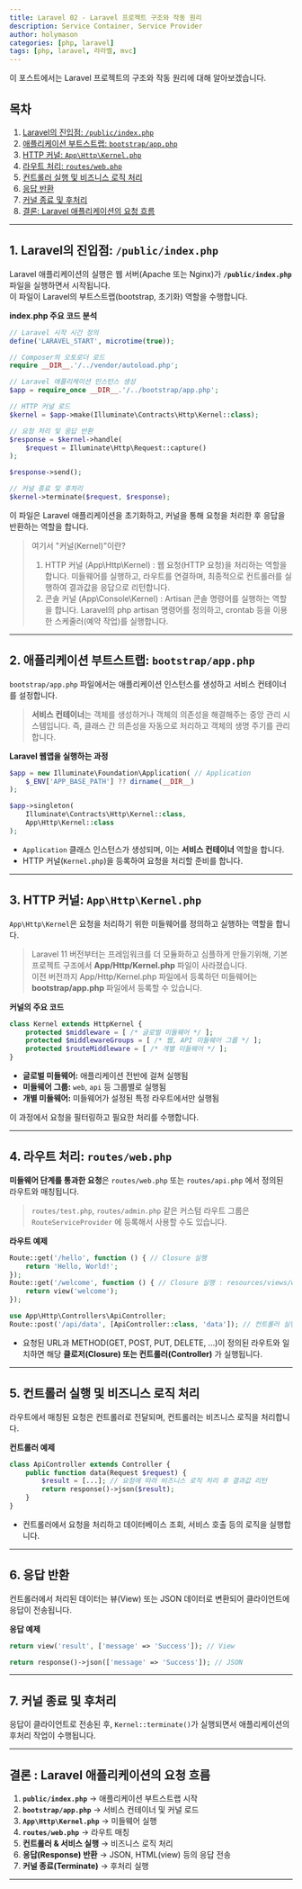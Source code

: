 ```yaml
---
title: Laravel 02 - Laravel 프로젝트 구조와 작동 원리  
description: Service Container, Service Provider
author: holymason
categories: [php, laravel]
tags: [php, laravel, 라라벨, mvc]
---
```


이 포스트에서는 Laravel 프로젝트의 구조와 작동 원리에 대해 알아보겠습니다.

## 목차
1. [Laravel의 진입점: `/public/index.php`](#1-laravel의-진입점-publicindexphp)
2. [애플리케이션 부트스트랩: `bootstrap/app.php`](#2-애플리케이션-부트스트랩-bootstrapappphp)
3. [HTTP 커널: `App\Http\Kernel.php`](#3-http-커널-apphttpkernelphp)
4. [라우트 처리: `routes/web.php`](#4-라우트-처리-routeswebphp)
5. [컨트롤러 실행 및 비즈니스 로직 처리](#5-컨트롤러-실행-및-비즈니스-로직-처리)
6. [응답 반환](#6-응답-반환)
7. [커널 종료 및 후처리](#7-커널-종료-및-후처리)
8. [결론: Laravel 애플리케이션의 요청 흐름](#결론--laravel-애플리케이션의-요청-흐름)

---

## 1. Laravel의 진입점: `/public/index.php`

Laravel 애플리케이션의 실행은 웹 서버(Apache 또는 Nginx)가 **`/public/index.php`** 파일을 실행하면서 시작됩니다.  
이 파일이 Laravel의 부트스트랩(bootstrap, 초기화) 역할을 수행합니다.

**index.php 주요 코드 분석**
```php
// Laravel 시작 시간 정의
define('LARAVEL_START', microtime(true));

// Composer의 오토로더 로드
require __DIR__.'/../vendor/autoload.php';

// Laravel 애플리케이션 인스턴스 생성
$app = require_once __DIR__.'/../bootstrap/app.php';

// HTTP 커널 로드
$kernel = $app->make(Illuminate\Contracts\Http\Kernel::class);

// 요청 처리 및 응답 반환
$response = $kernel->handle(
    $request = Illuminate\Http\Request::capture()
);

$response->send();

// 커널 종료 및 후처리
$kernel->terminate($request, $response);
```

이 파일은 Laravel 애플리케이션을 초기화하고, 커널을 통해 요청을 처리한 후 응답을 반환하는 역할을 합니다.

> 여기서 "커널(Kernel)"이란?
> 1. HTTP 커널 (App\Http\Kernel) : 웹 요청(HTTP 요청)을 처리하는 역할을 합니다. 미들웨어를 실행하고, 라우트를 연결하며, 최종적으로 컨트롤러를 실행하여 결과값을 응답으로 리턴합니다.
> 2. 콘솔 커널 (App\Console\Kernel) : Artisan 콘솔 명령어를 실행하는 역할을 합니다. Laravel의 php artisan 명령어를 정의하고, crontab 등을 이용한 스케줄러(예약 작업)를 실행합니다.


---

## 2. 애플리케이션 부트스트랩: `bootstrap/app.php`

`bootstrap/app.php` 파일에서는 애플리케이션 인스턴스를 생성하고 서비스 컨테이너를 설정합니다.
> **서비스 컨테이너**는 객체를 생성하거나 객체의 의존성을 해결해주는 중앙 관리 시스템입니다. 즉, 클래스 간 의존성을 자동으로 처리하고 객체의 생명 주기를 관리합니다.  

[//]: # (> 서비스 컨테이너에 대한 자세한 내용은 다음 [포스트]&#40;/_posts/php/2025-02-25-laravel-03-service.md&#41;에서 알아보겠습니다.)

**Laravel 웹앱을 실행하는 과정**
```php 
$app = new Illuminate\Foundation\Application( // Application 
    $_ENV['APP_BASE_PATH'] ?? dirname(__DIR__)
);

$app->singleton(
    Illuminate\Contracts\Http\Kernel::class,
    App\Http\Kernel::class
);
```
- `Application` 클래스 인스턴스가 생성되며, 이는 **서비스 컨테이너** 역할을 합니다.
- HTTP 커널(`Kernel.php`)을 등록하여 요청을 처리할 준비를 합니다.

---

## 3. HTTP 커널: `App\Http\Kernel.php`

`App\Http\Kernel`은 요청을 처리하기 위한 미들웨어를 정의하고 실행하는 역할을 합니다.
> Laravel 11 버전부터는 프레임워크를 더 모듈화하고 심플하게 만들기위해, 기본 프로젝트 구조에서 **App/Http/Kernel.php** 파일이 사라졌습니다.  
> 이전 버전까지 App/Http/Kernel.php 파일에서 등록하던 미들웨어는 **bootstrap/app.php** 파일에서 등록할 수 있습니다.

**커널의 주요 코드**
```php
class Kernel extends HttpKernel {
    protected $middleware = [ /* 글로벌 미들웨어 */ ];
    protected $middlewareGroups = [ /* 웹, API 미들웨어 그룹 */ ];
    protected $routeMiddleware = [ /* 개별 미들웨어 */ ];
}
```
- **글로벌 미들웨어:** 애플리케이션 전반에 걸쳐 실행됨
- **미들웨어 그룹:** `web`, `api` 등 그룹별로 실행됨
- **개별 미들웨어:** 미들웨어가 설정된 특정 라우트에서만 실행됨

이 과정에서 요청을 필터링하고 필요한 처리를 수행합니다.

---

## 4. 라우트 처리: `routes/web.php`

**미들웨어 단계를 통과한 요청**은 `routes/web.php` 또는 `routes/api.php` 에서 정의된 라우트와 매칭됩니다.
> `routes/test.php`, `routes/admin.php` 같은 커스텀 라우트 그룹은 `RouteServiceProvider` 에 등록해서 사용할 수도 있습니다. 

**라우트 예제**
```php
Route::get('/hello', function () { // Closure 실행
    return 'Hello, World!';
});
Route::get('/welcome', function () { // Closure 실행 : resources/views/welcome.blade.php 렌더링 후 리턴
    return view('welcome');
});

use App\Http\Controllers\ApiController;
Route::post('/api/data', [ApiController::class, 'data']); // 컨트롤러 실행 : ApiController의 test 메소드를 실행합니다
```
- 요청된 URL과 METHOD(GET, POST, PUT, DELETE, ...)이 정의된 라우트와 일치하면 해당 **클로저(Closure) 또는 컨트롤러(Controller)** 가 실행됩니다.

---

## 5. 컨트롤러 실행 및 비즈니스 로직 처리

라우트에서 매칭된 요청은 컨트롤러로 전달되며, 컨트롤러는 비즈니스 로직을 처리합니다.

**컨트롤러 예제**
```php
class ApiController extends Controller {
    public function data(Request $request) {
        $result = [...]; // 요청에 따라 비즈니스 로직 처리 후 결과값 리턴
        return response()->json($result);
    }
}
```
- 컨트롤러에서 요청을 처리하고 데이터베이스 조회, 서비스 호출 등의 로직을 실행합니다.

---

## 6. 응답 반환

컨트롤러에서 처리된 데이터는 뷰(View) 또는 JSON 데이터로 변환되어 클라이언트에 응답이 전송됩니다.

**응답 예제**
```php
return view('result', ['message' => 'Success']); // View 

return response()->json(['message' => 'Success']); // JSON
```

---

## 7. 커널 종료 및 후처리

응답이 클라이언트로 전송된 후, `Kernel::terminate()`가 실행되면서 애플리케이션의 후처리 작업이 수행됩니다.

---

## 결론 : Laravel 애플리케이션의 요청 흐름

1. **`public/index.php`** → 애플리케이션 부트스트랩 시작  
2. **`bootstrap/app.php`** → 서비스 컨테이너 및 커널 로드  
3. **`App\Http\Kernel.php`** → 미들웨어 실행  
4. **`routes/web.php`** → 라우트 매칭  
5. **컨트롤러 & 서비스 실행** → 비즈니스 로직 처리  
6. **응답(Response) 반환** → JSON, HTML(view) 등의 응답 전송  
7. **커널 종료(Terminate)** → 후처리 실행

---
